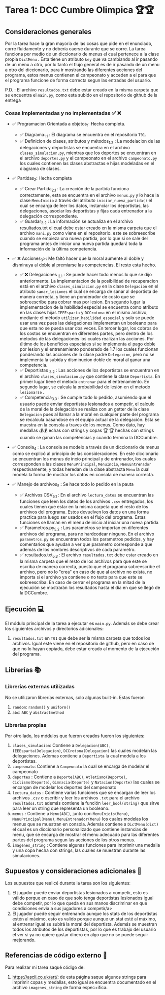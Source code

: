 
# Tarea 1: DCC Cumbre Olimpica :trophy::trophy:

## Consideraciones generales 

Por la tarea hace la gran mayoria de las cosas que pide en el enunciado, corre fluidamente y no debería caerse durante que se corre. La tarea funciona por medio de un diccionario de menus el cual pertenece a la clase propia ``DictMenu`` . Esta tiene un atributo ``key`` que va cambiando al ir pasando de un menu a otro, por lo tanto el flujo general es de ir pasando de un menu a otro del diccionario, para ir mostrando las diferentes acciones del programa, estos menus contienen el campeonato y acceden a el para que el programa funcione de forma correcta segun las entradas del usuario.

P.D. : El archivo ``resultados.txt`` debe estar creado en la misma carpeta que se encuentra el ``main.py``, como esta subido en el repositorio de github de la entrega

### Cosas implementadas y no implementadas :white_check_mark: :x:

* :white_check_mark: Programacion Orientada a objetos<sub>1</sub>: Hecha completa.
	* :white_check_mark: Diagrama<sub>1.1</sub> :  El diagrama se encuentra en el repositorio ``T01``.
	* :white_check_mark: Definicion de clases, atributos y métodos<sub>1.2</sub> : La modelacion de las delegaciones y deportistas se encuentra en el archivo ``clases_simulacion.py``, mientras que los deportes se encuentran en el archivo ``deportes.py`` y el campeonato en el archivo ``campeonato.py`` los cuales contienen las clases abstractas e hijas modeladas en el diagrama de clases.

* :white_check_mark: Partidas<sub>2</sub>: Hecha completa
	*  :white_check_mark: Crear Partida<sub>2.1</sub> : La creación de la partida funciona correctamente, esta se encuentra en el archivo ``menus.py`` y lo hace la clase ``MenuInicio`` a través del atributo ``iniciar_nueva_partida()`` el cual se encarga de leer los datos, instanciar los deportistas, las delegaciones, asociar los deportistas y fijas cada entrenador a la delegación correspondiente. 
	*  :white_check_mark: Guardar<sub>2.2</sub> : La información se actualiza en el archivo resultados.txt el cual debe estar creado en la misma carpeta que el archivo ``mani.py`` como viene en el repositorio. este se sobreescribe cuando se empieza una nueva partida, por lo que si se sale del programa antes de iniciar una nueva partida quedará toda la información de la última competencia.

*  :white_check_mark: :x: Acciones<sub>3</sub>>: Me faltó hacer que la moral aumente al doble y disminuya al doble al premiarse las competencias. El resto esta hecho.
	* :white_check_mark: :x: Delegaciones <sub>3.1</sub> : Se puede hacer todo menos lo que se dijo anteriormente. La implementacion de la posibilidad de recuperacion está en el archivo ``clases_simulacion.py`` en la clase ``Delegación`` en el atributo ``sanar_lesiones`` el cual se encarga de sanar al deportista de manera correcta, y tiene un ponderador de costo que se sobreescribe para cobrar mas por lesion. En segundo lugar la implementacion de la habilidad especial se encuentra como atributo en las clases hijas ``IEEEsparta`` y ``DCCrotona`` en el mismo archivo, mediante el método ``utilizar_habilidad_especial`` y solo se puede usar una vez pues las delegaciones implementan un booleano para que esta no se pueda usar dos veces. En tercer lugar, los cobros de los costos se encuentran en diferentes partes, pero dentro de los metodos de las delegaciones los cuales realizan las acciones. Por último de los beneficios especiales si se implementa el pago doble por lesion y el entrenamiento ponderado de 1.7 los cuales funcionan ponderando las acciones de la clase padre ``Delegacion``, pero no se implementa la subida y disminucion doble de moral al ganar una competencia.
	* :white_check_mark: Deportistas <sub>3.2</sub> : Las acciones de los deportistas se encuentran en el archivo ``clases_simulacion.py`` que contiene la clase ``Deportista``. En primer lugar tiene el metodo ``entrenar`` para el entrenamiento. En segundo lugar, se calcula la probabilidad de lesión en el metodo ``lesionarse`` .
	* :white_check_mark: Competencia<sub>3.3</sub> : Se cumple todo lo pedido, asumiendo que el usuario puede enviar deportistas lesionados a competir, el calculo de la moral de la delegación se realiza con un getter de la clase ``Delegacion`` pues al llamar a la moral en cualquier parte del programa se recalcula basandose en el equipo actual de la delegación. Esta se muestra en la consola a traves de los menus. Como dato, hay medallas :moneybag::moneybag: echas con strings y copas :trophy: :trophy: hechas con strings cuando se ganan las competencias y cuando termina la DCCumbre.
* :white_check_mark: Consola<sub>4</sub> : La consola se modelo a través de un diccionario de menus como se explicó al principio de las consideraciones. En este diccionario se encuentran los menus de incio principal y de entrenador, los cuales corresponden a las clases ``MenuPrincipal``, ``MenuIncio``, ``MenuEntrenador`` respectivamente, y todas heredan de la clase abstracta ``Menu`` la cual modela la forma de mostrar los datos en consola de manera correcta.

* :white_check_mark: Manejo de archivos<sub>5</sub> : Se hace todo lo pedido en la pauta
	* :white_check_mark: Archivos CSV<sub>5.1</sub> : En el archivo ``lectura_datos`` se encuentran las funciones que leen los datos de los archivos ``.csv`` entregados, los cuales tienen que estar en la misma carpeta que el resto de los archivos del programa. Estos devuelven los datos en una forma practica para luego ser usados en el flujo del programa. Estas funciones se llaman en el menu de inicio al iniciar una nueva partida.
	* :white_check_mark: Parametros.py<sub>5.2</sub> : Los parametros se importan en diferentes archivos del programa, para no hardcodear ninguno. En el archivo ``parametros.py`` se encuentran todos los parametros pedidos, y hay comentarios que ayudan a ver que parametro corresponde a que además de los nombres descriptivos de cada parametro.
	* :white_check_mark: resultados.txt<sub>5.3</sub> : El archivo ``resultados.txt`` debe estar creado en la misma carpeta que el resto de los archivos para que este se escriba de manera correcta, puesto que el programa sobreescribe el archivo, pero no lo "crea" en caso de que al archivo no exista, no importa si el archivo ya contiene o no texto para que este se sobreescriba. En caso de cerrar el programa en la mitad de la ejecución se mostrarán los resultados hasta el dia en que se llegó de la DCCumbre. 
	
## Ejecución :computer:
El módulo principal de la tarea a ejecutar es  ```main.py```. Además se debe crear los siguientes archivos y directorios adicionales:
1. ```resultados.txt``` en ```T01``` que debe ser la misma carpeta que todos los archivos. Igual este viene en el repositorio de github, pero en caso de que no lo hayan copiado, debe estar creado al momento de la ejecución del programa.

## Librerías :books:
### Librerías externas utilizadas
No se utilizaron librerías externas, solo algunas built-in. Estas fueron

1. ```random```: ```random()``` y ``uniform()``
2. ```abc```: ``ABC`` y ``abstractmethod``

### Librerías propias
Por otro lado, los módulos que fueron creados fueron los siguientes:

1. ```clases_simulacion```: Contiene a ``Delegacion(ABC)``, ``IEEEsparta(Delegacion)``, ``DCCrotona(Delegacion)`` las cuales modelan las delegaciones. Ademas contiene a ``Deportista`` la cual modela a los deportistas.
2. ```campeonato```: Contiene a ``Campeonato`` la cual se encarga de modelar el campeonato
3. ``deportes`` : Contiene a ``Deporte(ABC)``, ``Atletismo(Deporte)``, ``Ciclismo(Deporte)``,  ``Gimnacia(Deporte)`` y ``Natacion(Deporte)`` las cuales se encargan de modelar los deportes del campeonato
4. ``lectura_datos`` : Contiene varias funciones que se encargan de leer los archivos ``.csv`` o escribir y leer los archivos ``.txt`` para el archivo ``resultados.txt`` además contiene la función ``leer_bool(string)`` que sirve para leer un string que representa un booleano.
5.  ``menus`` : Contiene a ``Menu(ABC)``, junto con ``MenuInicio(Menu)``, ``MenuPrincipal(Menu)``, ``MenuEntrenador(Menu)`` los cuales modelas los menus que se muestran en consola. Además contiene a ``DictMenu(dict)`` el cual es un diccionario personalizado que contiene instancias de menu, que se encarga de mostrar el menu adecuado para las diferentes partes del programa segun las acciones de los otros menus.
6. ``imagenes_string`` : Contiene algunas funciones para imprimir una medalla y una copa hecha con strings, las cuales se muestran durante las simulaciones.

## Supuestos y consideraciones adicionales :thinking:
Los supuestos que realicé durante la tarea son los siguientes:

1. El jugador puede enviar deportistas lesionados a competir, esto es válido porque en caso de que solo tenga deportistas lesionados igual debe competir, por lo que queda en sus manos discriminar en que condiciones envia a sus jugadores a competir/a> 
2. El jugador puede seguir entrenando aunque los stats de los deportistas estén al máximo, esto es valido porque aunque un stat esté al máximo, al entrenar igual se subirá la moral del deportista. Además se muestran todos los atributos de los deportistas, por lo que es trabajo del usuario el ver si ya no quiere gastar dinero en algo que no se puede seguir mejorando.


## Referencias de código externo :book:

Para realizar mi tarea saqué código de:
1. https://ascii.co.uk/art/: de esta página saque algunos strings para imprimir copas y medallas, esto igual se encuentra documentado en el archivo ``imagenes_string`` de forma espec+ifica.
